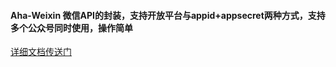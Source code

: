 #### Aha-Weixin 微信API的封装，支持开放平台与appid+appsecret两种方式，支持多个公众号同时使用，操作简单

[详细文档传送门](https://rcarlosdasilva.github.io/weixin/ "详细文档传送门")